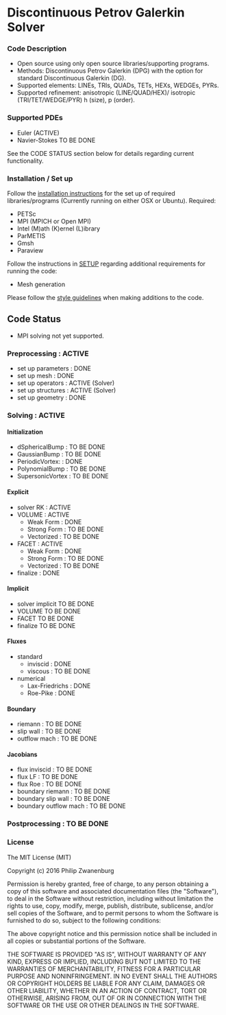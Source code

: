 # Discontinuous Petrov Galerkin Solver

### Code Description
- Open source using only open source libraries/supporting programs.
- Methods: Discontinuous Petrov Galerkin (DPG) with the option for standard Discontinuous Galerkin (DG).
- Supported elements: LINEs, TRIs, QUADs, TETs, HEXs, WEDGEs, PYRs.
- Supported refinement: anisotropic (LINE/QUAD/HEX)/ isotropic (TRI/TET/WEDGE/PYR) h (size), p (order).

### Supported PDEs
- Euler         (ACTIVE)
- Navier-Stokes TO BE DONE

See the CODE STATUS section below for details regarding current functionality.

### Installation / Set up
Follow the [installation instructions](INSTALL.md) for the set up of required libraries/programs (Currently running on
either OSX or Ubuntu). Required:
- PETSc
- MPI (MPICH or Open MPI)
- Intel (M)ath (K)ernel (L)ibrary
- ParMETIS
- Gmsh
- Paraview

Follow the instructions in [SETUP](SETUP.md) regarding additional requirements for running the code:
- Mesh generation

Please follow the [style guidelines](STYLE.md) when making additions to the code.


## Code Status
- MPI solving not yet supported.

### Preprocessing  : ACTIVE
- set up parameters : DONE
- set up mesh       : DONE
- set up operators  : ACTIVE (Solver)
- set up structures : ACTIVE (Solver)
- set up geometry   : DONE

### Solving        : ACTIVE
#### Initialization
- dSphericalBump   : TO BE DONE
- GaussianBump     : TO BE DONE
- PeriodicVortex:  : DONE
- PolynomialBump   : TO BE DONE
- SupersonicVortex : TO BE DONE

#### Explicit
- solver RK : ACTIVE
- VOLUME    : ACTIVE
  - Weak Form   : DONE
  - Strong Form : TO BE DONE
  - Vectorized  : TO BE DONE
- FACET     : ACTIVE
  - Weak Form   : DONE
  - Strong Form : TO BE DONE
  - Vectorized  : TO BE DONE
- finalize  : DONE

#### Implicit
- solver implicit TO BE DONE
- VOLUME          TO BE DONE
- FACET           TO BE DONE
- finalize        TO BE DONE

#### Fluxes
- standard
  - inviscid       : DONE
  - viscous        : TO BE DONE
- numerical
  - Lax-Friedrichs : DONE
  - Roe-Pike       : DONE

#### Boundary
- riemann      : TO BE DONE
- slip wall    : TO BE DONE
- outflow mach : TO BE DONE

#### Jacobians
- flux inviscid         : TO BE DONE
- flux LF               : TO BE DONE
- flux Roe              : TO BE DONE
- boundary riemann      : TO BE DONE
- boundary slip wall    : TO BE DONE
- boundary outflow mach : TO BE DONE


### Postprocessing : TO BE DONE


### License
The MIT License (MIT)

Copyright (c) 2016 Philip Zwanenburg

Permission is hereby granted, free of charge, to any person obtaining a copy of this software and associated
documentation files (the "Software"), to deal in the Software without restriction, including without limitation the
rights to use, copy, modify, merge, publish, distribute, sublicense, and/or sell copies of the Software, and to permit
persons to whom the Software is furnished to do so, subject to the following conditions:

The above copyright notice and this permission notice shall be included in all copies or substantial portions of the
Software.

THE SOFTWARE IS PROVIDED "AS IS", WITHOUT WARRANTY OF ANY KIND, EXPRESS OR IMPLIED, INCLUDING BUT NOT LIMITED TO THE
WARRANTIES OF MERCHANTABILITY, FITNESS FOR A PARTICULAR PURPOSE AND NONINFRINGEMENT. IN NO EVENT SHALL THE AUTHORS OR
COPYRIGHT HOLDERS BE LIABLE FOR ANY CLAIM, DAMAGES OR OTHER LIABILITY, WHETHER IN AN ACTION OF CONTRACT, TORT OR
OTHERWISE, ARISING FROM, OUT OF OR IN CONNECTION WITH THE SOFTWARE OR THE USE OR OTHER DEALINGS IN THE SOFTWARE.
